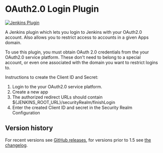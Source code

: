 OAuth2.0 Login Plugin
==================
[![Jenkins Plugin](https://img.shields.io/jenkins/plugin/v/oauth2-login.svg)](https://plugins.jenkins.io/oauth2-login)

A Jenkins plugin which lets you login to Jenkins with your OAuth2.0 account. Also allows you to restrict access
to accounts in a given Apps domain.

To use this plugin, you must obtain OAuth 2.0 credentials from the
your OAuth2.0 service platform. These don't need to belong to a special account,
or even one associated with the domain you want to restrict logins to.

Instructions to create the Client ID and Secret:

 1. Login to the your OAuth2.0 service platform.
 1. Create a new app
 1. The authorized redirect URLs should contain ${JENKINS_ROOT_URL}/securityRealm/finishLogin
 1. Enter the created Client ID and secret in the Security Realm Configuration


## Version history
For recent versions see [GitHub releases](https://github.com/v2less/oauth2-login/releases),
for versions prior to 1.5 see [the changelog](CHANGELOG.md).
